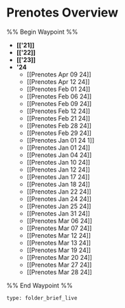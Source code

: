 # Prenotes Overview
%% Begin Waypoint %%
- **[['21]]**
- **[['22]]**
- **[['23]]**
- **'24**
	- [[Prenotes Apr 09 24]]
	- [[Prenotes Apr 12 24]]
	- [[Prenotes Feb 01 24]]
	- [[Prenotes Feb 06 24]]
	- [[Prenotes Feb 09 24]]
	- [[Prenotes Feb 12 24]]
	- [[Prenotes Feb 21 24]]
	- [[Prenotes Feb 28 24]]
	- [[Prenotes Feb 29 24]]
	- [[Prenotes Jan 01 24 1]]
	- [[Prenotes Jan 01 24]]
	- [[Prenotes Jan 04 24]]
	- [[Prenotes Jan 10 24]]
	- [[Prenotes Jan 12 24]]
	- [[Prenotes Jan 17 24]]
	- [[Prenotes Jan 18 24]]
	- [[Prenotes Jan 22 24]]
	- [[Prenotes Jan 24 24]]
	- [[Prenotes Jan 25 24]]
	- [[Prenotes Jan 31 24]]
	- [[Prenotes Mar 06 24]]
	- [[Prenotes Mar 07 24]]
	- [[Prenotes Mar 12 24]]
	- [[Prenotes Mar 13 24]]
	- [[Prenotes Mar 19 24]]
	- [[Prenotes Mar 20 24]]
	- [[Prenotes Mar 27 24]]
	- [[Prenotes Mar 28 24]]

%% End Waypoint %%

```ccard
type: folder_brief_live
```
 
